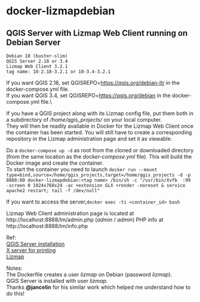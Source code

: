 # docker-lizmapdebian
## QGIS Server with Lizmap Web Client running on Debian Server

    Debian 10 (buster-slim)
    QGIS Server 2.18 or 3.4
    Lizmap Web Client 3.2.1
    tag name: 10-2.18-3.2.1 or 10-3.4-3.2.1 

If you want QGIS 2.18, set QGISREPO=https://qgis.org/debian-ltr in the docker-compose.yml file.\
If you want QGIS 3.4, set QGISREPO=https://qgis.org/debian in the docker-compose.yml file.\

If you have a QGIS project along with its Lizmap config file, put them both in a subdirectory of */home/qgis_projects/* on your local computer.\
They will then be readily available in Docker for the Lizmap Web Client once the container has been started. You will still have to create a corresponding repository in the Lizmap administration page and set it as viewable.

Do a `docker-compose up -d` as root from the cloned or downloaded directory (from the same location as the *docker-compose.yml* file).
This will build the Docker image and create the container.\
To start the container you need to launch 
`docker run --mount type=bind,source=/home/qgis_projects,target=/home/qgis_projects -d -p 8888:80 docker-lizmapdebian:<tag name> /bin/sh -c "/usr/bin/Xvfb  :99 -screen 0 1024x768x24 -ac +extension GLX +render -noreset & service apache2 restart; tail -f /dev/null"`

If you want to access the server,`docker exec -ti <container_id> bash` 

Lizmap Web Client administration page is located at http://localhost:8888/lm/admin.php (*admin* / *admin*)
PHP info at http://localhost:8888/lm/info.php

Ref:\
[QGIS Server installation](https://docs.qgis.org/testing/en/docs/training_manual/qgis_server/install.html)\
[X server for printing](https://www.itopen.it/qgis-server-setup-notes/)\
[Lizmap](https://docs.3liz.com/en/index.html)

Notes:\
The Dockerfile creates a user *lizmap* on Debian (password *lizmap*).\
QGIS Server is installed with user *lizmap*.\
Thanks **@jancelin** for his similar work which helped me understand how to do this!
